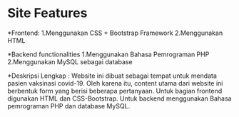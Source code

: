 # Site Features

*Frontend:
  1.Menggunakan CSS + Bootstrap Framework
  2.Menggunakan HTML

*Backend functionalities
  1.Menggunakan Bahasa Pemrograman PHP
  2.Menggunakan MySQL sebagai database

*Deskripsi Lengkap :
 Website ini dibuat sebagai tempat untuk mendata pasien vaksinasi covid-19. Oleh karena itu, content utama dari website ini berbentuk form yang berisi beberapa pertanyaan. Untuk bagian  frontend digunakan HTML dan CSS-Bootstrap. Untuk backend menggunakan Bahasa pemrograman PHP dan database MySQL. 

